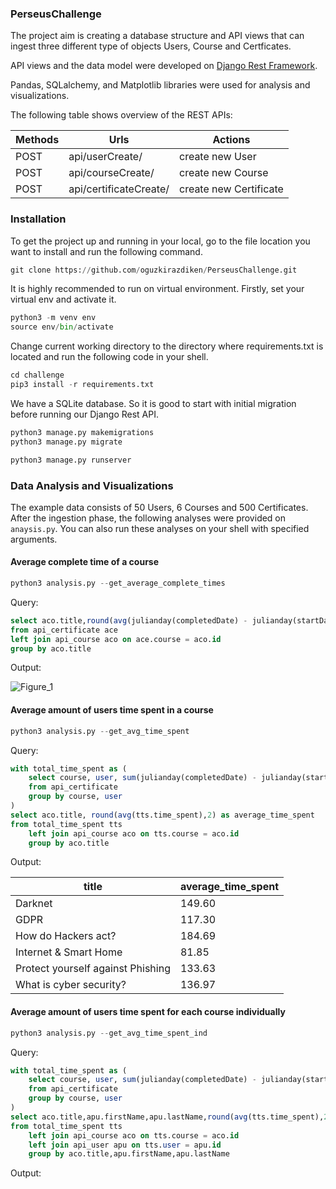 ### PerseusChallenge

The project aim is creating a database structure and API views that can ingest three different type of objects Users, Course and Certficates.

API views and the data model were developed on [Django Rest Framework](https://www.django-rest-framework.org/). 

Pandas, SQLalchemy, and Matplotlib libraries were used for analysis and visualizations.

The following table shows overview of the REST APIs:

|    Methods    |         Urls           |                    Actions                      |
| ------------- | ---------------------  | ----------------------------------------------- |
|     POST      | api/userCreate/        |              create new User                    |
|     POST      | api/courseCreate/      |              create new Course                  |
|     POST      | api/certificateCreate/ |            create new Certificate               |

### Installation

To get the project up and running in your local, go to the file location you want to install and run the following command.

```python
git clone https://github.com/oguzkirazdiken/PerseusChallenge.git
```

It is highly recommended to run on virtual environment. Firstly, set your virtual env and activate it.

```python
python3 -m venv env
source env/bin/activate
```

Change current working directory to the directory where requirements.txt is located and run the following code in your shell.

```python
cd challenge
pip3 install -r requirements.txt
```
We have a SQLite database. So it is good to start with initial migration before running our Django Rest API.

```python
python3 manage.py makemigrations
python3 manage.py migrate
```

```python
python3 manage.py runserver
```



### Data Analysis and Visualizations

The example data consists of 50 Users, 6 Courses and 500 Certificates. After the ingestion phase, the following analyses were provided on `anaysis.py`. You can also run these analyses on your shell with specified arguments.

#### Average complete time of a course

```python
python3 analysis.py --get_average_complete_times
```

Query:
```sql
select aco.title,round(avg(julianday(completedDate) - julianday(startDate)),2) as avg_complete_day
from api_certificate ace
left join api_course aco on ace.course = aco.id
group by aco.title
```
Output:

![Figure_1](https://user-images.githubusercontent.com/53194457/148920282-99ef2b4a-387f-41f5-b67c-ece6ce1fa731.png)

#### Average amount of users time spent in a course

```python
python3 analysis.py --get_avg_time_spent
```
Query:
```sql
with total_time_spent as (
    select course, user, sum(julianday(completedDate) - julianday(startDate)) as time_spent
    from api_certificate
    group by course, user
)
select aco.title, round(avg(tts.time_spent),2) as average_time_spent
from total_time_spent tts
    left join api_course aco on tts.course = aco.id
    group by aco.title
```
Output:

|                              title | average_time_spent |
| ---------------------------------  | -------------------|
|                            Darknet |             149.60 |
|                               GDPR |             117.30 |
|                How do Hackers act? |             184.69 |
|              Internet & Smart Home |              81.85 |
|  Protect yourself against Phishing |             133.63 |
|            What is cyber security? |             136.97 |


#### Average amount of users time spent for each course individually

```python
python3 analysis.py --get_avg_time_spent_ind
```
Query:
```sql
with total_time_spent as (
    select course, user, sum(julianday(completedDate) - julianday(startDate)) as time_spent
    from api_certificate
    group by course, user
)
select aco.title,apu.firstName,apu.lastName,round(avg(tts.time_spent),2) as average_time_spent_day
from total_time_spent tts
    left join api_course aco on tts.course = aco.id
    left join api_user apu on tts.user = apu.id
    group by aco.title,apu.firstName,apu.lastName
```
Output:


